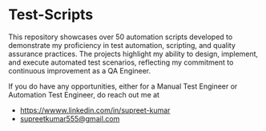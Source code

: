 # Test-Scripts
This repository showcases over 50 automation scripts developed to demonstrate my proficiency in test automation, scripting, and quality assurance practices. The projects highlight my ability to design, implement, and execute automated test scenarios, reflecting my commitment to continuous improvement as a QA Engineer.

If you do have any opportunities, either for a Manual Test Engineer or Automation Test Engineer, do reach out me at
- https://wwww.linkedin.com/in/supreet-kumar
- supreetkumar555@gmail.com
